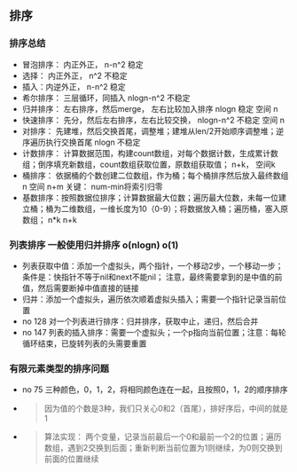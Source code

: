 ## 排序
### 排序总结
- 冒泡排序： 内正外正，  n-n^2     稳定
- 选择： 内正外正， n^2  不稳定
- 插入：内逆外正， n-n^2  稳定
- 希尔排序： 三层循环，同插入  nlogn-n^2   不稳定
- 归并排序： 左右排序，然后merge， 左右比较加入排序   nlogn  稳定  空间 n
- 快速排序： 先分，然后左右排序，左右比较交换， nlogn-n^2 不稳定 空间 n
- 对排序： 先建堆，然后交换首尾，调整堆；建堆从len/2开始顺序调整堆；逆序遍历执行交换首尾  nlogn 不稳定
- 计数排序： 计算数据范围，构建count数组，对每个数据计数，生成累计数组；倒序填充新数组，count数组获取位置，原数组获取值； n+k， 空间k
- 桶排序： 依据桶的个数创建二位数组，作为桶；每个桶排序然后放入最终数组    n 空间 n+m    关键： num-min将索引归零
- 基数排序：按照数据位排序；计算数据最大位数；遍历最大位数，未每一位建立桶；桶为二维数组，一维长度为10（0-9）；将数据放入桶；遍历桶，塞入原数组； n*k  n+k
### 列表排序 一般使用归并排序 o(nlogn) o(1)
- 列表获取中值：添加一个虚拟头，两个指针，一个移动2步，一个移动一步；条件是：快指针不等于nil和next不能nil； 注意，最终需要拿到的是中值的前值，然后需要断掉中值直接的链接
- 归并：添加一个虚拟头，遍历依次顺着虚拟头插入；需要一个指针记录当前位置
-  no 128 对一个列表进行排序：归并排序，获取中止，递归，然后合并
- no 147 列表的插入排序：需要一个虚拟头；一个p指向当前位置；注意：每轮循环结束，已旋转列表的头需要重置
### 有限元素类型的排序问题
- no 75 三种颜色，0，1，2，将相同颜色连在一起，且按照0，1，2的顺序排序
- > 因为值的个数是3种，我们只关心0和2（首尾），排好序后，中间的就是1
- > 算法实现： 两个变量，记录当前最后一个0和最前一个2的位置；遍历数组，遇到2交换到后面；重新判断当前位置为1则继续，为0则交换到前面的位置继续
